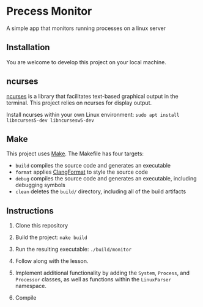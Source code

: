 # Precess Monitor
 A simple app that monitors running processes on a linux server

## Installation
 
You are welcome to develop this project on your local machine.

## ncurses
[ncurses](https://www.gnu.org/software/ncurses/) is a library that facilitates text-based graphical output in the terminal. This project relies on ncurses for display output.

Install ncurses within your own Linux environment: `sudo apt install libncurses5-dev libncursesw5-dev`

## Make
This project uses [Make](https://www.gnu.org/software/make/). The Makefile has four targets:
* `build` compiles the source code and generates an executable
* `format` applies [ClangFormat](https://clang.llvm.org/docs/ClangFormat.html) to style the source code
* `debug` compiles the source code and generates an executable, including debugging symbols
* `clean` deletes the `build/` directory, including all of the build artifacts

## Instructions

1. Clone this repository

2. Build the project: `make build`

3. Run the resulting executable: `./build/monitor`

4. Follow along with the lesson.

5. Implement additional functionality by adding the `System`, `Process`, and `Processor` classes, as well as functions within the `LinuxParser` namespace.

6. Compile
